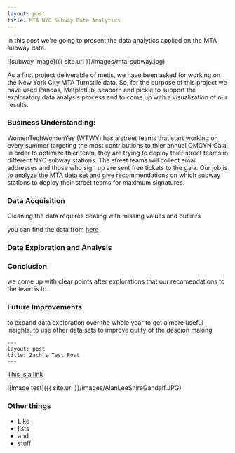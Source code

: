 ```yaml
---
layout: post
title: MTA NYC Subway Data Analytics
---
```


In this post we're going to present the data analytics applied on the MTA subway data.

![subway image]({{ site.url }}/images/mta-subway.jpg)

As a first project deliverable of metis, we have been asked for working on the New York City MTA Turnstile data. 
So, for the purpose of this project we have used Pandas, MatplotLib, seaborn and pickle to support the exploratory data analysis process and to come up with a visualization of our results.

### Business Understanding:
WomenTechWomenYes (WTWY) has a street teams that start working on every summer targeting the most contributions to thier annual OMGYN Gala. In order to optimize thier team, they are trying to deploy thier street teams in different NYC subway stations. The street teams will collect email addresses and those who sign up are sent free tickets to the gala.
Our job is to analyze the MTA data set and give recommendations on which subway stations to deploy their street teams for maximum signatures.

### Data Acquisition
Cleaning the data requires dealing with missing values and outliers 

you can find the data from [here](http://thisismetis.com)

### Data Exploration and Analysis


### Conclusion
we come up with clear points after explorations that 
our recomendations to the team is to 

### Future Improvements
to expand data exploration over the whole year to get a more useful insights.
to use other data sets to improve qulity of the descion making

```
---
layout: post
title: Zach's Test Post
---
```

[This is a link](http://thisismetis.com)

![Image test]({{ site.url }}/images/AlanLeeShireGandalf.JPG)

### Other things
* Like
* lists
* and 
* stuff
